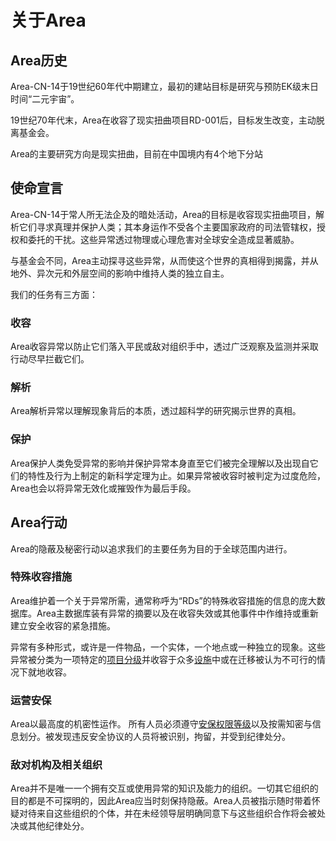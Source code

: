# 关于Area

## Area历史
Area-CN-14于19世纪60年代中期建立，最初的建站目标是研究与预防EK级末日时间“二元宇宙”。

19世纪70年代末，Area在收容了现实扭曲项目RD-001后，目标发生改变，主动脱离基金会。

Area的主要研究方向是现实扭曲，目前在中国境内有4个地下分站

## 使命宣言
Area-CN-14于常人所无法企及的暗处活动，Area的目标是收容现实扭曲项目，解析它们寻求真理并保护人类；其本身运作不受各个主要国家政府的司法管辖权，授权和委托的干扰。这些异常透过物理或心理危害对全球安全造成显著威胁。

与基金会不同，Area主动探寻这些异常，从而使这个世界的真相得到揭露，并从地外、异次元和外层空间的影响中维持人类的独立自主。

我们的任务有三方面：

### 收容
Area收容异常以防止它们落入平民或敌对组织手中，透过广泛观察及监测并采取行动尽早拦截它们。

### 解析
Area解析异常以理解现象背后的本质，透过超科学的研究揭示世界的真相。

### 保护
Area保护人类免受异常的影响并保护异常本身直至它们被完全理解以及出现自它们的特性及行为上制定的新科学定理为止。如果异常被收容时被判定为过度危险，Area也会以将异常无效化或摧毁作为最后手段。

## Area行动
Area的隐蔽及秘密行动以追求我们的主要任务为目的于全球范围内进行。

### 特殊收容措施
Area维护着一个关于异常所需，通常称呼为“RDs”的特殊收容措施的信息的庞大数据库。Area主数据库装有异常的摘要以及在收容失效或其他事件中作维持或重新建立安全收容的紧急措施。

异常有多种形式，或许是一件物品，一个实体，一个地点或一种独立的现象。这些异常被分类为一项特定的[项目分级](http://area-cn-14.wikidot.com/object-classes)并收容于众多[设施](http://area-cn-14.wikidot.com/secure-facilities-locations)中或在迁移被认为不可行的情况下就地收容。

### 运营安保
Area以最高度的机密性运作。 所有人员必须遵守[安保权限等级](http://area-cn-14.wikidot.com/security-clearance-levels)以及按需知密与信息划分。被发现违反安全协议的人员将被识别，拘留，并受到纪律处分。

### 敌对机构及相关组织
Area并不是唯一一个拥有交互或使用异常的知识及能力的组织。一切其它组织的目的都是不可探明的，因此Area应当时刻保持隐蔽。Area人员被指示随时带着怀疑对待来自这些组织的个体，并在未经领导层明确同意下与这些组织合作将会被处决或其他纪律处分。

